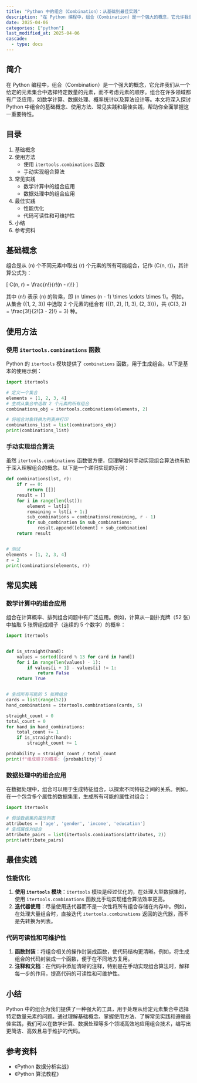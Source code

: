 ```yaml
---
title: "Python 中的组合（Combination）：从基础到最佳实践"
description: "在 Python 编程中，组合（Combination）是一个强大的概念，它允许我们从一个给定的元素集合中选择特定数量的元素，而不考虑元素的顺序。组合在许多领域都有广泛应用，如数学计算、数据处理、概率统计以及算法设计等。本文将深入探讨 Python 中组合的基础概念、使用方法、常见实践和最佳实践，帮助你全面掌握这一重要特性。"
date: 2025-04-06
categories: ["python"]
last_modified_at: 2025-04-06
cascade:
  - type: docs
---
```



## 简介
在 Python 编程中，组合（Combination）是一个强大的概念，它允许我们从一个给定的元素集合中选择特定数量的元素，而不考虑元素的顺序。组合在许多领域都有广泛应用，如数学计算、数据处理、概率统计以及算法设计等。本文将深入探讨 Python 中组合的基础概念、使用方法、常见实践和最佳实践，帮助你全面掌握这一重要特性。

<!-- more -->
## 目录
1. 基础概念
2. 使用方法
    - 使用 `itertools.combinations` 函数
    - 手动实现组合算法
3. 常见实践
    - 数学计算中的组合应用
    - 数据处理中的组合应用
4. 最佳实践
    - 性能优化
    - 代码可读性和可维护性
5. 小结
6. 参考资料

## 基础概念
组合是从 \(n\) 个不同元素中取出 \(r\) 个元素的所有可能组合，记作 \(C(n, r)\)，其计算公式为：

\[ C(n, r) = \frac{n!}{r!(n - r)!} \]

其中 \(n!\) 表示 \(n\) 的阶乘，即 \(n \times (n - 1) \times \cdots \times 1\)。例如，从集合 \(\{1, 2, 3\}\) 中选取 2 个元素的组合有 \(\{(1, 2), (1, 3), (2, 3)\}\)，共 \(C(3, 2) = \frac{3!}{2!(3 - 2)!} = 3\) 种。

## 使用方法
### 使用 `itertools.combinations` 函数
Python 的 `itertools` 模块提供了 `combinations` 函数，用于生成组合。以下是基本的使用示例：

```python
import itertools

# 定义一个集合
elements = [1, 2, 3, 4]
# 生成从集合中选取 2 个元素的所有组合
combinations_obj = itertools.combinations(elements, 2)

# 将组合对象转换为列表并打印
combinations_list = list(combinations_obj)
print(combinations_list)
```

### 手动实现组合算法
虽然 `itertools.combinations` 函数很方便，但理解如何手动实现组合算法也有助于深入理解组合的概念。以下是一个递归实现的示例：

```python
def combinations(lst, r):
    if r == 0:
        return [[]]
    result = []
    for i in range(len(lst)):
        element = lst[i]
        remaining = lst[i + 1:]
        sub_combinations = combinations(remaining, r - 1)
        for sub_combination in sub_combinations:
            result.append([element] + sub_combination)
    return result


# 测试
elements = [1, 2, 3, 4]
r = 2
print(combinations(elements, r))
```

## 常见实践
### 数学计算中的组合应用
组合在计算概率、排列组合问题中有广泛应用。例如，计算从一副扑克牌（52 张）中抽取 5 张牌组成顺子（连续的 5 个数字）的概率：

```python
import itertools


def is_straight(hand):
    values = sorted([card % 13 for card in hand])
    for i in range(len(values) - 1):
        if values[i + 1] - values[i] != 1:
            return False
    return True


# 生成所有可能的 5 张牌组合
cards = list(range(52))
hand_combinations = itertools.combinations(cards, 5)

straight_count = 0
total_count = 0
for hand in hand_combinations:
    total_count += 1
    if is_straight(hand):
        straight_count += 1

probability = straight_count / total_count
print(f"组成顺子的概率: {probability}")
```

### 数据处理中的组合应用
在数据处理中，组合可以用于生成特征组合，以探索不同特征之间的关系。例如，在一个包含多个属性的数据集里，生成所有可能的属性对组合：

```python
import itertools

# 假设数据集的属性列表
attributes = ['age', 'gender', 'income', 'education']
# 生成属性对组合
attribute_pairs = list(itertools.combinations(attributes, 2))
print(attribute_pairs)
```

## 最佳实践
### 性能优化
1. **使用 `itertools` 模块**：`itertools` 模块是经过优化的，在处理大型数据集时，使用 `itertools.combinations` 函数比手动实现组合算法效率更高。
2. **迭代器使用**：尽量使用迭代器而不是一次性将所有组合存储在内存中。例如，在处理大量组合时，直接迭代 `itertools.combinations` 返回的迭代器，而不是先转换为列表。

### 代码可读性和可维护性
1. **函数封装**：将组合相关的操作封装成函数，使代码结构更清晰。例如，将生成组合的代码封装成一个函数，便于在不同地方复用。
2. **注释和文档**：在代码中添加清晰的注释，特别是在手动实现组合算法时，解释每一步的作用，提高代码的可读性和可维护性。

## 小结
Python 中的组合为我们提供了一种强大的工具，用于处理从给定元素集合中选择特定数量元素的问题。通过理解基础概念、掌握使用方法、了解常见实践和遵循最佳实践，我们可以在数学计算、数据处理等多个领域高效地应用组合技术，编写出更简洁、高效且易于维护的代码。

## 参考资料
- 《Python 数据分析实战》
- 《Python 算法教程》